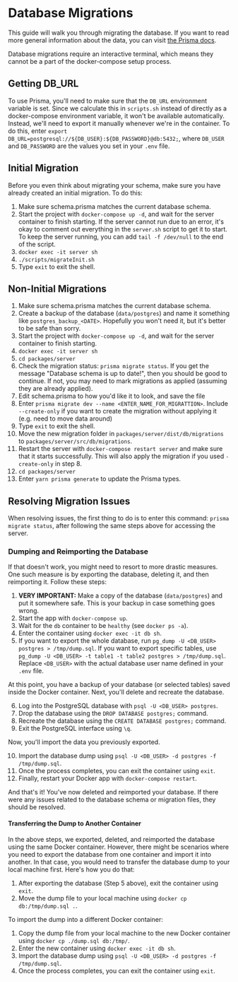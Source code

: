 # Database Migrations
This guide will walk you through migrating the database. If you want to read more general information about the data, you can visit [the Prisma docs](https://www.prisma.io/docs/concepts/components/prisma-migrate).

Database migrations require an interactive terminal, which means they cannot be a part of the docker-compose setup process. 

## Getting DB_URL
To use Prisma, you'll need to make sure that the `DB_URL` environment variable is set. Since we calculate this in `scripts.sh` instead of directly as a docker-compose environment variable, it won't be available automatically. Instead, we'll need to export it manually whenever we're in the container. To do this, enter `export DB_URL=postgresql://${DB_USER}:${DB_PASSWORD}@db:5432;`, where `DB_USER` and `DB_PASSWORD` are the values you set in your `.env` file.

## Initial Migration
Before you even think about migrating your schema, make sure you have already created an initial migration. To do this:  
1. Make sure schema.prisma matches the current database schema.  
2. Start the project with `docker-compose up -d`, and wait for the server container to finish starting. If the server cannot run due to an error, it's okay to comment out everything in the `server.sh` script to get it to start. To keep the server running, you can add `tail -f /dev/null` to the end of the script.  
3. `docker exec -it server sh`   
4. `./scripts/migrateInit.sh`  
5. Type `exit` to exit the shell.  


## Non-Initial Migrations
1. Make sure schema.prisma matches the current database schema.  
2. Create a backup of the database (`data/postgres`) and name it something like `postgres_backup_<DATE>`. Hopefully you won't need it, but it's better to be safe than sorry.
3. Start the project with `docker-compose up -d`, and wait for the server container to finish starting.  
4. `docker exec -it server sh`   
5. `cd packages/server`  
6. Check the migration status: `prisma migrate status`. If you get the message "Database schema is up to date!", then you should be good to continue. If not, you may need to mark migrations as applied (assuming they are already applied).
7. Edit schema.prisma to how you'd like it to look, and save the file  
8. Enter `prisma migrate dev --name <ENTER_NAME_FOR_MIGRATTION>`. Include `--create-only` if you want to create the migration without applying it (e.g. need to move data around)
9. Type `exit` to exit the shell.  
10. Move the new migration folder in `packages/server/dist/db/migrations` to `packages/server/src/db/migrations`.
11. Restart the server with `docker-compose restart server` and make sure that it starts successfully. This will also apply the migration if you used `-create-only` in step 8.
12. `cd packages/server`
13. Enter `yarn prisma generate` to update the Prisma types.


## Resolving Migration Issues
When resolving issues, the first thing to do is to enter this command: `prisma migrate status`, after following the same steps above for accessing the server.

### Dumping and Reimporting the Database
If that doesn't work, you might need to resort to more drastic measures. One such measure is by exporting the database, deleting it, and then reimporting it. Follow these steps:

1. **VERY IMPORTANT:** Make a copy of the database (`data/postgres`) and put it somewhere safe. This is your backup in case something goes wrong.
2. Start the app with `docker-compose up`.
3. Wait for the `db` container to be `healthy` (see `docker ps -a`).
4. Enter the container using `docker exec -it db sh`.
5. If you want to export the whole database, run `pg_dump -U <DB_USER> postgres > /tmp/dump.sql`. If you want to export specific tables, use `pg_dump -U <DB_USER> -t table1 -t table2 postgres > /tmp/dump.sql`. Replace `<DB_USER>` with the actual database user name defined in your `.env` file.

At this point, you have a backup of your database (or selected tables) saved inside the Docker container. Next, you'll delete and recreate the database.

6. Log into the PostgreSQL database with `psql -U <DB_USER> postgres`.
7. Drop the database using the `DROP DATABASE postgres;` command.
8. Recreate the database using the `CREATE DATABASE postgres;` command.
9. Exit the PostgreSQL interface using `\q`.

Now, you'll import the data you previously exported.

10. Import the database dump using `psql -U <DB_USER> -d postgres -f /tmp/dump.sql`.
11. Once the process completes, you can exit the container using `exit`.
12. Finally, restart your Docker app with `docker-compose restart`.

And that's it! You've now deleted and reimported your database. If there were any issues related to the database schema or migration files, they should be resolved.

#### Transferring the Dump to Another Container
In the above steps, we exported, deleted, and reimported the database using the same Docker container. However, there might be scenarios where you need to export the database from one container and import it into another. In that case, you would need to transfer the database dump to your local machine first. Here's how you do that:

1. After exporting the database (Step 5 above), exit the container using `exit`.
2. Move the dump file to your local machine using `docker cp db:/tmp/dump.sql .`.

To import the dump into a different Docker container:

1. Copy the dump file from your local machine to the new Docker container using `docker cp ./dump.sql db:/tmp/`.
2. Enter the new container using `docker exec -it db sh`.
3. Import the database dump using `psql -U <DB_USER> -d postgres -f /tmp/dump.sql`.
4. Once the process completes, you can exit the container using `exit`.










